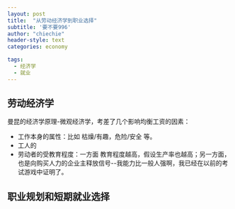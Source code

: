 ```yaml
---
layout: post
title:  "从劳动经济学到职业选择"
subtitle: '要不要996'
author: "chiechie"
header-style: text
categories: economy

tags:
  - 经济学
  - 就业
---
```


## 劳动经济学
曼昆的经济学原理-微观经济学，考差了几个影响均衡工资的因素：
- 工作本身的属性：比如 枯燥/有趣，危险/安全 等。
- 工人的
- 劳动者的受教育程度：一方面 教育程度越高，假设生产率也越高；另一方面，也是向购买人力的企业主释放信号--我能力比一般人强啊，我已经在以前的考试游戏中证明了。



## 职业规划和短期就业选择